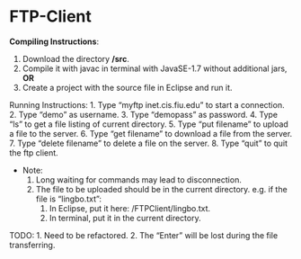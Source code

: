 # FTP-Client
**Compiling Instructions**:
1. Download the directory **/src**.
2. Compile it with javac in terminal with JavaSE-1.7 without additional jars, **OR**
3. Create a project with the source file in Eclipse and run it.


Running Instructions:
			1. Type “myftp inet.cis.fiu.edu” to start a connection.
			2. Type “demo” as username.
			3. Type “demopass” as password.
			4. Type “ls” to get a file listing of current directory.
			5. Type “put filename” to upload a file to the server.
			6. Type “get filename” to download a file from the server.
			7. Type “delete filename” to delete a file on the server.
      			8. Type “quit” to quit the ftp client.

* Note: 
	1. Long waiting for commands may lead to disconnection.
	2. The file to be uploaded should be in the current directory.
		e.g. if the file is “lingbo.txt”:
		1) In Eclipse, put it here: /FTPClient/lingbo.txt.
		2) In terminal, put it in the current directory.

TODO:
	1. Need to be refactored.
	2. The “Enter” will be lost during the file transferring.
